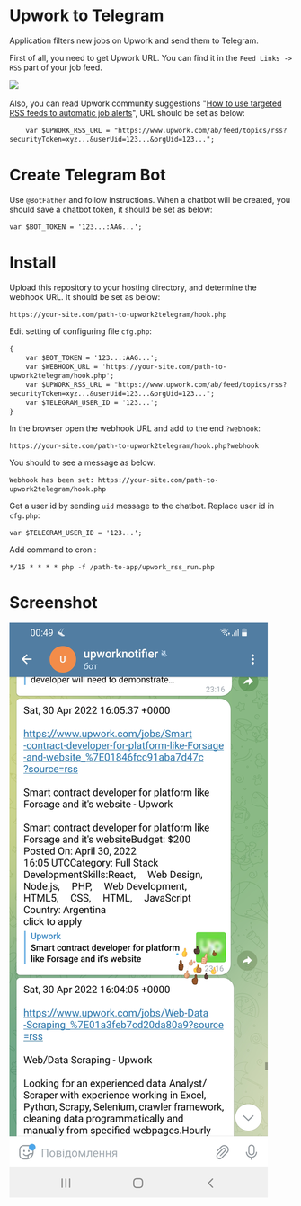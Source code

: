 Upwork to Telegram
==========

Application filters new jobs on Upwork and send them to Telegram.

First of all, you need to get Upwork URL. You can find it in the `Feed Links -> RSS` part of your job feed.

<img src="https://community.upwork.com/t5/image/serverpage/image-id/18552iEA26C79EE35BAD7D/image-dimensions/2500?v=v2&px=-1">

Also, you can read Upwork community suggestions "[How to use targeted RSS feeds to automatic job alerts](https://community.upwork.com/t5/New-to-Upwork/How-to-use-targeted-RSS-feeds-to-automatic-job-alerts/m-p/638347)", URL should be set as below:

        var $UPWORK_RSS_URL = "https://www.upwork.com/ab/feed/topics/rss?securityToken=xyz...&userUid=123...&orgUid=123...";


Create Telegram Bot
==========

Use `@BotFather` and follow instructions. When a chatbot will be created, you should save a chatbot token, it should be set as below:

    var $BOT_TOKEN = '123...:AAG...';


Install
==========

Upload this repository to your hosting directory, and determine the webhook URL. It should be set as below:

    https://your-site.com/path-to-upwork2telegram/hook.php

Edit setting of configuring file `cfg.php`:

    {
        var $BOT_TOKEN = '123...:AAG...';
        var $WEBHOOK_URL = 'https://your-site.com/path-to-upwork2telegram/hook.php';
        var $UPWORK_RSS_URL = "https://www.upwork.com/ab/feed/topics/rss?securityToken=xyz...&userUid=123...&orgUid=123...";
        var $TELEGRAM_USER_ID = '123...';
    }

In the browser open the webhook URL and add  to the end `?webhook`:     

    https://your-site.com/path-to-upwork2telegram/hook.php?webhook

You should to see a message as below:

    Webhook has been set: https://your-site.com/path-to-upwork2telegram/hook.php

Get a user id by sending `uid` message to the chatbot. Replace user id in `cfg.php`:

    var $TELEGRAM_USER_ID = '123...';

Add command to cron :  

    */15 * * * * php -f /path-to-app/upwork_rss_run.php

Screenshot
==========

<img src="https://raw.githubusercontent.com/andersenbel/Upwork-To-Telegram-Bot/main/images/scr1.jpg">    